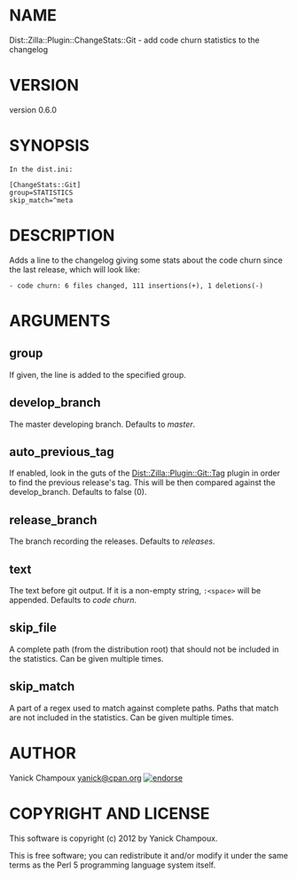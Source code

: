 # NAME

Dist::Zilla::Plugin::ChangeStats::Git - add code churn statistics to the changelog

# VERSION

version 0.6.0

# SYNOPSIS

```
In the dist.ini:

[ChangeStats::Git]
group=STATISTICS
skip_match=^meta
```

# DESCRIPTION

Adds a line to the changelog giving some stats about the
code churn since the last release, which will look like:

```
- code churn: 6 files changed, 111 insertions(+), 1 deletions(-)
```

# ARGUMENTS

## group

If given, the line is added to the specified group.

## develop\_branch

The master developing branch. Defaults to _master_.

## auto\_previous\_tag

If enabled, look in the guts of the [Dist::Zilla::Plugin::Git::Tag](https://metacpan.org/pod/Dist::Zilla::Plugin::Git::Tag) plugin in order to find the
previous release's tag. This will be then compared against the develop\_branch. Defaults to false (0).

## release\_branch

The branch recording the releases. Defaults to _releases_.

## text

The text before git output. If it is a non-empty string, `:<space>` will be appended. Defaults to _code churn_.

## skip\_file

A complete path (from the distribution root) that should not be included in the statistics. Can be given
multiple times.

## skip\_match

A part of a regex used to match against complete paths. Paths that match are not included in the statistics. Can be
given multiple times.

# AUTHOR

Yanick Champoux <yanick@cpan.org> [![endorse](http://api.coderwall.com/yanick/endorsecount.png)](http://coderwall.com/yanick)

# COPYRIGHT AND LICENSE

This software is copyright (c) 2012 by Yanick Champoux.

This is free software; you can redistribute it and/or modify it under
the same terms as the Perl 5 programming language system itself.

